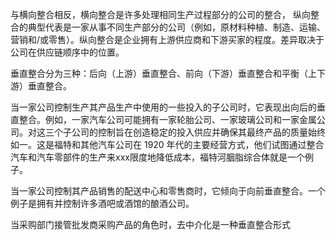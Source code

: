 与横向整合相反，横向整合是许多处理相同生产过程部分的公司的整合，
纵向整合的典型代表是一家从事不同生产部分的公司（例如，原材料种植、制造、运输、营销和/或零售）。纵向整合是企业拥有上游供应商和下游买家的程度。差异取决于公司在供应链顺序中的位置。

垂直整合分为三种：后向（上游）垂直整合、前向（下游）垂直整合和平衡（上下游）垂直整合。


当一家公司控制生产其产品生产中使用的一些投入的子公司时，它表现出向后的垂直整合。例如，一家汽车公司可能拥有一家轮胎公司、一家玻璃公司和一家金属公司。对这三个子公司的控制旨在创造稳定的投入供应并确保其最终产品的质量始终如一。这是福特和其他汽车公司在 1920 年代的主要经营方式，他们试图通过整合汽车和汽车零部件的生产来xxx限度地降低成本，福特河胭脂综合体就是一个例子。

当一家公司控制其产品销售的配送中心和零售商时，它倾向于向前垂直整合。一个例子是拥有并控制许多酒吧或酒馆的酿酒公司。

当采购部门接管批发商采购产品的角色时，去中介化是一种垂直整合形式